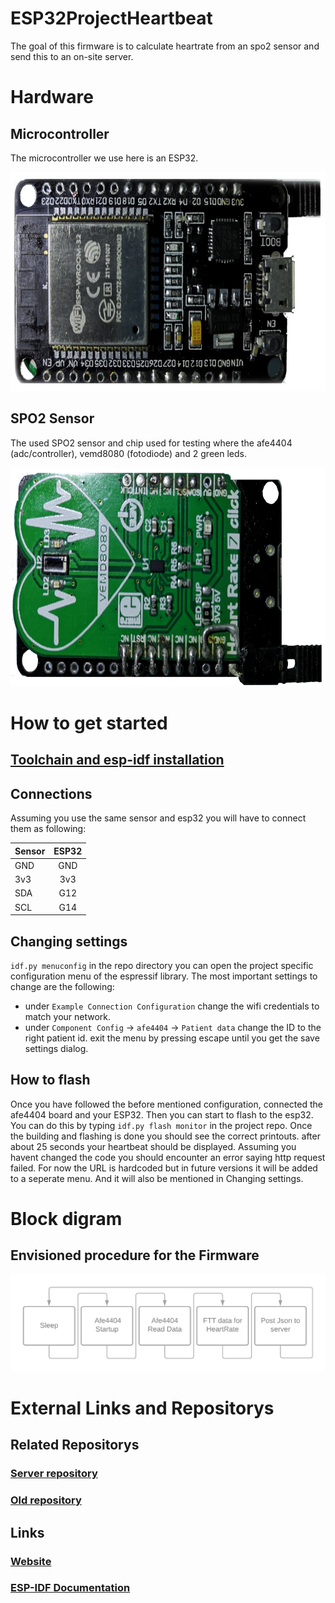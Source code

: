 # ESP32ProjectHeartbeat
The goal of this firmware is to calculate heartrate from an spo2 sensor and send this to an on-site server. 

# Hardware
## Microcontroller
The microcontroller we use here is an ESP32.

<img src="Images/PrototypeV0.0.2UnderSide.png" height="350" width="705">

## SPO2 Sensor
The used SPO2 sensor and chip used for testing where the afe4404 (adc/controller), vemd8080 (fotodiode) and 2 green leds.

<img src="Images/PrototypeV0.0.2TopSide.png" height="350" width="697">

# How to get started
## [Toolchain and esp-idf installation](https://docs.espressif.com/projects/esp-idf/en/latest/esp32/get-started/index.html#introduction)

## Connections
Assuming you use the same sensor and esp32 you will have to connect them as following:

| Sensor        | ESP32         |
| ------------- |:-------------:|
| GND           | GND           |
| 3v3           | 3v3           |
| SDA           | G12           |
| SCL           | G14           |

## Changing settings
`idf.py menuconfig` in the repo directory you can open the project specific configuration menu of the espressif library.
The most important settings to change are the following:
 - under `Example Connection Configuration` change the wifi credentials to match your network.
 - under `Component Config` -> `afe4404` -> `Patient data` change the ID to the right patient id.
exit the menu by pressing escape until you get the save settings dialog.

## How to flash
Once you have followed the before mentioned configuration, connected the afe4404 board and your ESP32. Then you can start to flash to the esp32. You can do this by typing `idf.py flash monitor` in the project repo. Once the building and flashing is done you should see the correct printouts. after about 25 seconds your heartbeat should be displayed.
Assuming you havent changed the code you should encounter an error saying http request failed. For now the URL is hardcoded but in future versions it will be added to a seperate menu. And it will also be mentioned in Changing settings.

# Block digram
## Envisioned procedure for the Firmware
![Current envisioned loop](Images/scheme1.png)

# External Links and Repositorys
## Related Repositorys
### [Server repository](https://github.com/bryanvolckaertschool/Projectheartbeat)
### [Old repository](https://github.com/SoenensBram/HorlogeESP8622)
## Links
### [Website](https://vzwheartbeats.be/)
### [ESP-IDF Documentation](https://docs.espressif.com/projects/esp-idf/en/latest/esp32/get-started/index.html)